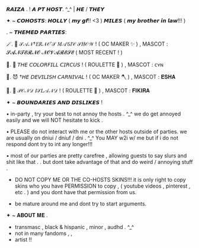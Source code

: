 𝙍𝘼𝙄𝙕𝘼 . ! 𝘼 𝙋𝙏 𝙃𝙊𝙎𝙏. ^_^ | 𝙃𝙀 / 𝙏𝙃𝙀𝙔

✦ ~  𝘾𝙊𝙃𝙊𝙎𝙏𝙎:  𝙃𝙊𝙇𝙇𝙔 ( 𝙢𝙮 𝙜𝙛!! <3 ) 𝙈𝙄𝙇𝙀𝙎 ( 𝙢𝙮 𝙗𝙧𝙤𝙩𝙝𝙚𝙧 𝙞𝙣 𝙡𝙖𝙬!!! )


  . ~  𝙏𝙃𝙀𝙈𝙀𝘿 𝙋𝘼𝙍𝙏𝙄𝙀𝙎:  


🪄. 🎩  𝒮𝒜𝒩†𝐸𝑅𝒩𝒪'𝒮 𝑀𝒜𝒢𝐼𝒞 𝒮𝐻𝒪𝒲 !  ( OC MAKER  ✨ ) , MASCOT : 𝓢𝓐𝓝𝓣𝓔𝓡𝓝𝓞 𝓝𝓞𝓥𝓐𝓡𝓔𝓢𝓔  ( MOST RECENT ! )

🎪. 🎉  𝘛𝘏𝘌 𝘊𝘖𝘓𝘖𝘙𝘍𝘐𝘓𝘓 𝘊𝘐𝘙𝘊𝘜𝘚 ! ( ROULETTE 🤡 ) , MASCOT : ᴄʏɴ

🥀. 😈  †𝘏𝘌 𝘋𝘌𝘝𝘐𝘓𝘐𝘚𝘏 𝘊𝘈𝘙𝘕𝘐𝘝𝘈𝘓 ! ( OC MAKER 🪓 ) , MASCOT : 𝐄́𝐒𝐇𝐀

🪷. 🪸 𝒫𝒪𝒩𝒟 𝐼𝒮𝐿𝒜𝒩𝒟 ! ( ROULETTE 🌿 ) , MASCOT : 𝐅𝐈𝐊𝐈𝐑𝐀



✦ ~ 𝘽𝙊𝙐𝙉𝘿𝘼𝙍𝙄𝙀𝙎 𝘼𝙉𝘿 𝘿𝙄𝙎𝙇𝙄𝙆𝙀𝙎 !


 • in-party , try your best to not annoy the hosts . ^_^ we do get annoyed easily and we will NOT hesitate to kick . 


 • PLEASE do not interact with me or the other hosts outside of parties. we are usually on dniui / dniuf / dni . ^_^ You MAY w2i w/ me but if i do not respond dont try to int any longer!!! 

 • most of our parties are pretty carefree , allowing guests to say slurs and shit like that . . but dont take advantage of that and do weird / annoying stuff . 
 
* DO NOT COPY ME OR THE CO-HOSTS SKINS!!! it is only right to copy skins who you have PERMISSION to copy , ( youtube videos , pinterest , etc . ) and you dont have that permission from us.


* be mature around me and dont try to start arguments. 



✦ ~  𝐀𝐁𝐎𝐔𝐓 𝐌𝐄 . 

* transmasc , black & hispanic , minor , audhd . ^_^ 
* not in many fandoms , ,
* artist !! 
